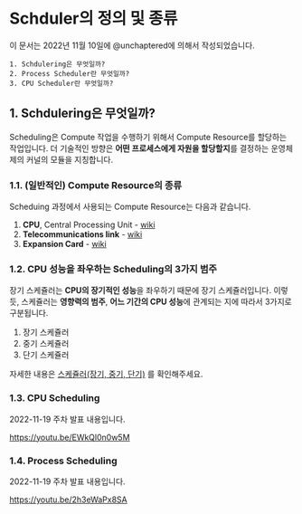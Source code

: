 # Schduler의 정의 및 종류

이 문서는 2022년 11월 10일에 @unchaptered에 의해서 작성되었습니다.

```
1. Schdulering은 무엇일까?
2. Process Scheduler란 무엇일까?
3. CPU Scheduler란 무엇일까?
```

## 1. Schdulering은 무엇일까?

Scheduling은 Compute 작업을 수행하기 위해서 Compute Resource를 할당하는 작업입니다.
더 기술적인 방향은 **어떤 프로세스에게 자원을 할당할지**를 결정하는 운영체제의 커널의 모듈을 지칭합니다.

### 1.1. (일반적인) Compute Resource의 종류

Scheduing 과정에서 사용되는 Compute Resource는 다음과 같습니다.

1. **CPU**, Central Processing Unit - [wiki](https://en.wikipedia.org/wiki/Central_processing_unit)
2. **Telecommunications link** - [wiki](https://en.wikipedia.org/wiki/Telecommunications_link)
3. **Expansion Card** - [wiki](https://en.wikipedia.org/wiki/Expansion_card)

### 1.2. CPU 성능을 좌우하는 Scheduling의 3가지 범주

장기 스케쥴러는 **CPU의 장기적인 성능**을 좌우하기 때문에 장기 스케쥴러입니다.
이렇듯, 스케쥴러는 **영향력의 범주**, **어느 기간의 CPU 성능**에 관계되는 지에 따라서 3가지로 구분됩니다.

1. 장기 스케쥴러
2. 중기 스케쥴러
3. 단기 스케쥴러

자세한 내용은 [스케쥴러(장기, 중기, 단기)](https://github.com/monthly-cs/2022-11/blob/main/CPU%20%EC%8A%A4%EC%BC%80%EC%A4%84%EB%A7%81/2.%20%EC%8A%A4%EC%BC%80%EC%A5%B4%EB%9F%AC(%EC%9E%A5%EA%B8%B0,%20%EC%A4%91%EA%B8%B0,%20%EB%8B%A8%EA%B8%B0).md) 를 확인해주세요.

### 1.3. CPU Scheduling

2022-11-19 주차 발표 내용입니다.

https://youtu.be/EWkQl0n0w5M

### 1.4. Process Scheduling

2022-11-19 주차 발표 내용입니다.

https://youtu.be/2h3eWaPx8SA
